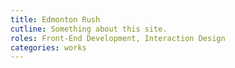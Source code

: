 ```yaml
---
title: Edmonton Rush
cutline: Something about this site.
roles: Front-End Development, Interaction Design
categories: works
---
```


